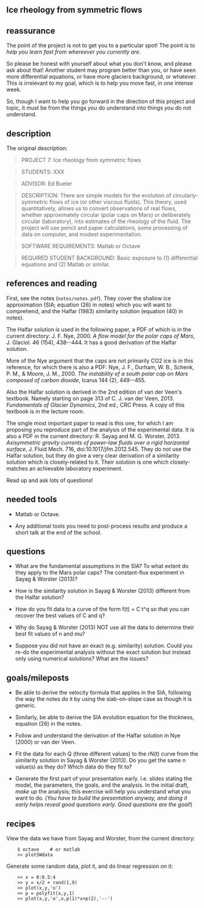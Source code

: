
Ice rheology from symmetric flows
---------------------------------


reassurance
-----------

The point of the project is not to get you to a particular spot!  The point is to _help you learn fast from whereever you currently are_.

So please be honest with yourself about what you don't know, and please ask about that!  Another student may program better than you, or have seen more differential equations, or have more glaciers background, or whatever.  This is irrelevant to my goal, which is to help you move fast, in one intense week.

So, though I want to help you go forward in the direction of this project and topic, it must be from the things _you_ do understand into things _you_ do not understand.


description
-----------

The original description:

> PROJECT 7:  Ice rheology from symmetric flows

> STUDENTS: XXX

> ADVISOR: Ed Bueler

> DESCRIPTION:  There are simple models for the evolution of circularly-symmetric flows of ice (or other viscous fluids).  This theory, used quantitatively, allows us to convert observations of real flows, whether approximately circular (polar caps on Mars) or deliberately circular (laboratory), into estimates of the rheology of the fluid.  The project will use pencil and paper calculations, some processing of data on computer, and modest experimentation.

> SOFTWARE REQUIREMENTS: Matlab or Octave

> REQUIRED STUDENT BACKGROUND: Basic exposure to (1) differential equations and (2) Matlab or similar.


references and reading
----------------------

First, see the notes (`notes/notes.pdf`).  They cover the shallow ice approximation (SIA; equation (26) in notes) which you will want to comprehend, and the Halfar (1983) similarity solution (equation (40) in notes).

The Halfar solution is used in the following paper, a PDF of which is in the current directory: J. F. Nye, 2000. _A flow model for the polar caps of Mars_, J. Glaciol. 46 (154), 438--444.  It has a good derivation of the Halfar solution.

More of the Nye argument that the caps are not primarily CO2 ice is in this reference, for which there is also a PDF: Nye, J. F., Durham, W. B., Schenk, P. M., & Moore, J. M., 2000. _The instability of a south polar cap on Mars composed of carbon dioxide_, Icarus 144 (2), 449--455.

Also the Halfar solution is derived in the 2nd edition of van der Veen's textbook.  Namely starting on page 313 of C. J. van der Veen, 2013. _Fundamentals of Glacier Dynamics_, 2nd ed., CRC Press.  A copy of this textbook is in the lecture room.

The single most important paper to read is this one, for which I am proposing you reproduce part of the analysis of the experimental data.  It is also a PDF in the current directory:  R. Sayag and M. G. Worster, 2013. _Axisymmetric gravity currents of power-law fluids over a rigid horizontal surface_, J. Fluid Mech. 716, doi:10.1017/jfm.2012.545.  They do not use the Halfar solution, but they do give a very clear derivation of a similarity solution which is closely-related to it.  Their solution is one which closely-matches an achievable laboratory experiment.

Read up and ask lots of questions!


needed tools
------------

* Matlab or Octave.

* Any additional tools you need to post-process results and produce a short talk at the end of the school.


questions
---------

* What are the fundamental assumptions in the SIA?  To what extent do they apply to the Mars polar caps?  The constant-flux experiment in Sayag & Worster (2013)?

* How is the similarity solution in Sayag & Worster (2013) different from the Halfar solution?

* How do you fit data to a curve of the form  f(t) = C t^q  so that you can recover the best values of C and q?

* Why do Sayag & Worster (2013) NOT use all the data to determine their best fit values of n and mu?

* Suppose you did not have an exact (e.g. similarity) solution.  Could you re-do the experimental analysis without the exact solution but instead only using numerical solutions?  What are the issues?


goals/mileposts
---------------

* Be able to derive the velocity formula that applies in the SIA, following the way the notes do it by using the slab-on-slope case as though it is generic.

* Similarly, be able to derive the SIA evolution equation for the thickness, equation (26) in the notes.

* Follow and understand the derivation of the Halfar solution in Nye (2000) or van der Veen.

* Fit the data for each Q (three different values) to the rN(t) curve from the similarity solution in Sayag & Worster (2013).  Do you get the same n value(s) as they do?  Which data do they fit to?

* Generate the first part of your presentation early.  I.e. slides stating the model, the parameters, the goals, and the analysis.  In the initial draft, _make up_ the analysis; this exercise will help you understand what you want to do.  (_You have to build the presentation anyway, and doing it early helps reveal good questions early.  Good questions are the goal!_)


recipes
-------

View the data we have from Sayag and Worster, from the current directory:

        $ octave    # or matlab
        >> plotSWdata

Generate some random data, plot it, and do linear regression on it:

        >> x = 0:0.5:4
        >> y = x/2 + rand(1,9)
        >> plot(x,y,'o')
        >> p = polyfit(x,y,1)
        >> plot(x,y,'o',x,p(1)*x+p(2),'--')


